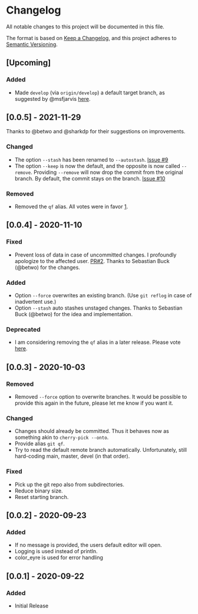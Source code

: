 # Changelog

All notable changes to this project will be documented in this file.

The format is based on [Keep a Changelog](https://keepachangelog.com/en/1.0.0/),
and this project adheres to
[Semantic Versioning](https://semver.org/spec/v2.0.0.html).

<!-- Release Process: https://dev.to/sharkdp/my-release-checklist-for-rust-programs-1m33 -->

## [Upcoming]

### Added

- Made `develop` (via `origin/develop`) a default target branch, as suggested by @msfjarvis [here](https://github.com/siedentop/git-quickfix/issues/7#issuecomment-791143253).

## [0.0.5] - 2021-11-29

Thanks to @betwo and @sharkdp for their suggestions on improvements.

### Changed

- The option `--stash` has been renamed to `--autostash`. [Issue #9](https://github.com/siedentop/git-quickfix/issues/9)
- The option `--keep` is now the default, and the opposite is now called `--remove`.
Providing `--remove` will now drop the commit from the original branch. By default, the commit
stays on the branch. [Issue #10](https://github.com/siedentop/git-quickfix/issues/8)

### Removed
- Removed the `qf` alias. All votes were in favor [1].

[1]: https://github.com/siedentop/git-quickfix/issues/6

## [0.0.4] - 2020-11-10

### Fixed

- Prevent loss of data in case of uncommitted changes. I profoundly apologize to
  the affected user. [PR#2](https://github.com/siedentop/git-quickfix/pull/2).
  Thanks to Sebastian Buck (@betwo) for the changes.

### Added

- Option `--force` overwrites an existing branch. (Use `git reflog` in case of
  inadvertent use.)
- Option `--stash` auto stashes unstaged changes. Thanks to Sebastian Buck
  (@betwo) for the idea and implementation.

### Deprecated

- I am considering removing the `qf` alias in a later release. Please vote
  [here][1].

[1]: https://github.com/siedentop/git-quickfix/issues/6

## [0.0.3] - 2020-10-03

### Removed

- Removed `--force` option to overwrite branches. It would be possible to
  provide this again in the future, please let me know if you want it.

### Changed

- Changes should already be committed. Thus it behaves now as something akin to
  `cherry-pick --onto`.
- Provide alias `git qf`.
- Try to read the default remote branch automatically. Unfortunately, still
  hard-coding main, master, devel (in that order).

### Fixed

- Pick up the git repo also from subdirectories.
- Reduce binary size.
- Reset starting branch.

## [0.0.2] - 2020-09-23

### Added

- If no message is provided, the users default editor will open.
- Logging is used instead of println.
- color_eyre is used for error handling

## [0.0.1] - 2020-09-22

### Added

- Initial Release
